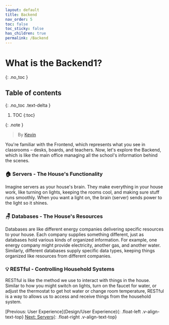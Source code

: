 ```yaml
---
layout: default
title: Backend
nav_order: 5
toc: false
toc_sticky: false
has_children: true
permalink: /Backend
---
```

# What is the Backend1?
{: .no_toc }

## Table of contents
{: .no_toc .text-delta }

1. TOC
{:toc}

{: .note }
> By [Kevin](https://www.linkedin.com/in/kevin-shin-373183188/)

You're familiar with the Frontend, which represents what you see in classrooms – desks, boards, and teachers. Now, let's explore the Backend, which is like the main office managing all the school's information behind the scenes.

### 🏠 Servers - The House's Functionality
Imagine servers as your house's brain. They make everything in your house work, like turning on lights, keeping the rooms cool, and making sure stuff runs smoothly. When you want a light on, the brain (server) sends power to the light so it shines.

### 🪑 Databases - The House's Resources
Databases are like different energy companies delivering specific resources to your house. Each company supplies something different, just as databases hold various kinds of organized information. For example, one energy company might provide electricity, another gas, and another water. Similarly, different databases supply specific data types, keeping things organized like resources from different companies.

### 💡 RESTful - Controlling Household Systems
RESTful is like the method we use to interact with things in the house. Similar to how you might switch on lights, turn on the faucet for water, or adjust the thermostat to get hot water or change room temperature, RESTful is a way to allows us to access and receive things from the household system. 

[Previous: User Experience](Design/User Experience){: .float-left .v-align-text-top}
[Next: Servers](Backend/Servers){: .float-right .v-align-text-top}
